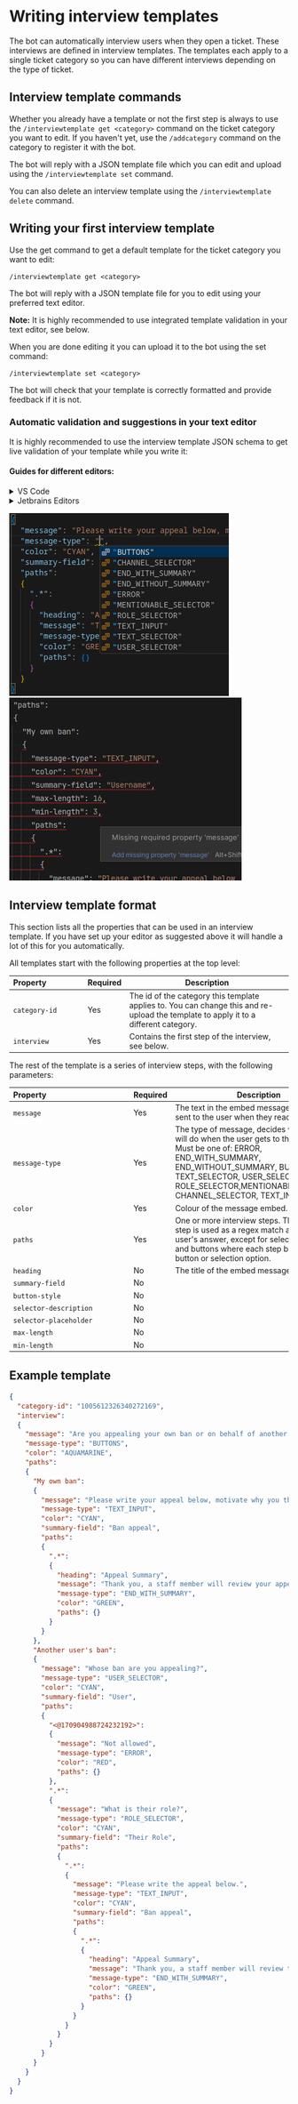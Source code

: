 # Writing interview templates

The bot can automatically interview users when they open a ticket. These interviews are defined in interview templates. 
The templates each apply to a single ticket category so you can have different interviews depending on the type of ticket.

## Interview template commands

Whether you already have a template or not the first step is always to use the `/interviewtemplate get <category>` command on the 
ticket category you want to edit. If you haven't yet, use the `/addcategory` command on the category to register it with the bot.

The bot will reply with a JSON template file which you can edit and upload using the `/interviewtemplate set` command.

You can also delete an interview template using the `/interviewtemplate delete` command.

## Writing your first interview template

Use the get command to get a default template for the ticket category you want to edit:
```
/interviewtemplate get <category>
```

The bot will reply with a JSON template file for you to edit using your preferred text editor.

**Note:** It is highly recommended to use integrated template validation in your text editor, see below.

When you are done editing it you can upload it to the bot using the set command:
```
/interviewtemplate set <category>
```

The bot will check that your template is correctly formatted and provide feedback if it is not.

### Automatic validation and suggestions in your text editor

It is highly recommended to use the interview template JSON schema to get live validation of your template while you write it:

#### Guides for different editors:

<details>

<summary>VS Code</summary>

1. Go to `File->Preferences->Settings`.
2. Search for `json schema`.
3. Click `Edit in settings.json` on the schema setting.
4. Set the `json.schemas` property to the following to automatically validate template files:
```json
{
    "json.schemas":
    [
        {
            "fileMatch":
            [
                "interview-template*.json"
            ],
            "url": "https://raw.githubusercontent.com/KarlOfDuty/SupportBoi/refs/heads/main/Interviews/interview_template.schema.json"
        }
    ]
}
```
5. Open an interview template, you should now get suggestions for things like message types and color names, and error highlighting for any invalid sections.

</details>

<details>

<summary>Jetbrains Editors</summary>

1. Go to `File->Settings->Languages & Frameworks->Schemas->JSON Schema Mapping`.
2. Add a new schema with the following URL: `https://raw.githubusercontent.com/KarlOfDuty/SupportBoi/refs/heads/main/Interviews/interview_template.schema.json`.
   ![Schema settings](./img/riderJSONSchema.png)
3. Restart your editor and all interview templates should now automatically be set to the correct schema in the bottom right of the window.

</details>

![Auto Completion Example](./img/autoCompletionExample.png) ![Validation Example](./img/validationExample.png)

## Interview template format

This section lists all the properties that can be used in an interview template.
If you have set up your editor as suggested above it will handle a lot of this for you automatically.

All templates start with the following properties at the top level:

| Property&nbsp;&nbsp;&nbsp;&nbsp;&nbsp;&nbsp;&nbsp;&nbsp;&nbsp;&nbsp;&nbsp;&nbsp;&nbsp;&nbsp;&nbsp;&nbsp; | Required | Description                                                                                                                          |
|----------------------------------------------------------------------------------------------------------|----------|--------------------------------------------------------------------------------------------------------------------------------------|
| `category-id`                                                                                            | Yes      | The id of the category this template applies to. You can change this and re-upload the template to apply it to a different category. |
| `interview`                                                                                              | Yes      | Contains the first step of the interview, see below.                                                                                 |

The rest of the template is a series of interview steps, with the following parameters:

| Property&nbsp;&nbsp;&nbsp;&nbsp;&nbsp;&nbsp;&nbsp;&nbsp;&nbsp;&nbsp;&nbsp;&nbsp;&nbsp;&nbsp;&nbsp;&nbsp;&nbsp;&nbsp;&nbsp;&nbsp;&nbsp;&nbsp;&nbsp;&nbsp;&nbsp;&nbsp;&nbsp;&nbsp;&nbsp;&nbsp;&nbsp;&nbsp;&nbsp;&nbsp;&nbsp;&nbsp;&nbsp;&nbsp; | Required | Description                                                                                                                                                                                                                                                  |
|----------------------------------------------------------------------------------------------------------------------------------------------------------------------------------------------------------------------------------------------|----------|--------------------------------------------------------------------------------------------------------------------------------------------------------------------------------------------------------------------------------------------------------------|
| `message`                                                                                                                                                                                                                                    | Yes      | The text in the embed message that will be sent to the user when they reach this step.                                                                                                                                                                       |
| `message-type`                                                                                                                                                                                                                               | Yes      | The type of message, decides what the bot will do when the user gets to this step.<br/>Must be one of: ERROR, END_WITH_SUMMARY, END_WITHOUT_SUMMARY, BUTTONS, TEXT_SELECTOR, USER_SELECTOR, ROLE_SELECTOR,MENTIONABLE_SELECTOR, CHANNEL_SELECTOR, TEXT_INPUT |
| `color`                                                                                                                                                                                                                                      | Yes      | Colour of the message embed.                                                                                                                                                                                                                                 |
| `paths`                                                                                                                                                                                                                                      | Yes      | One or more interview steps. The name of the step is used as a regex match against the user's answer, except for selection boxes and buttons where each step becomes a button or selection option.                                                           |
| `heading`                                                                                                                                                                                                                                    | No       | The title of the embed message.                                                                                                                                                                                                                              |
| `summary-field`                                                                                                                                                                                                                              | No       |                                                                                                                                                                                                                                                              |
| `button-style`                                                                                                                                                                                                                               | No       |                                                                                                                                                                                                                                                              |
| `selector-description`                                                                                                                                                                                                                       | No       |                                                                                                                                                                                                                                                              |
| `selector-placeholder`                                                                                                                                                                                                                       | No       |                                                                                                                                                                                                                                                              |
| `max-length`                                                                                                                                                                                                                                 | No       |                                                                                                                                                                                                                                                              |
| `min-length`                                                                                                                                                                                                                                 | No       |                                                                                                                                                                                                                                                              |


## Example template

```json
{
  "category-id": "1005612326340272169",
  "interview":
  {
    "message": "Are you appealing your own ban or on behalf of another user?",
    "message-type": "BUTTONS",
    "color": "AQUAMARINE",
    "paths":
    {
      "My own ban":
      {
        "message": "Please write your appeal below, motivate why you think you should be unbanned.",
        "message-type": "TEXT_INPUT",
        "color": "CYAN",
        "summary-field": "Ban appeal",
        "paths":
        {
          ".*":
          {
            "heading": "Appeal Summary",
            "message": "Thank you, a staff member will review your appeal.",
            "message-type": "END_WITH_SUMMARY",
            "color": "GREEN",
            "paths": {}
          }
        }
      },
      "Another user's ban":
      {
        "message": "Whose ban are you appealing?",
        "message-type": "USER_SELECTOR",
        "color": "CYAN",
        "summary-field": "User",
        "paths":
        {
          "<@170904988724232192>":
          {
            "message": "Not allowed",
            "message-type": "ERROR",
            "color": "RED",
            "paths": {}
          },
          ".*":
          {
            "message": "What is their role?",
            "message-type": "ROLE_SELECTOR",
            "color": "CYAN",
            "summary-field": "Their Role",
            "paths":
            {
              ".*":
              {
                "message": "Please write the appeal below.",
                "message-type": "TEXT_INPUT",
                "color": "CYAN",
                "summary-field": "Ban appeal",
                "paths":
                {
                  ".*":
                  {
                    "heading": "Appeal Summary",
                    "message": "Thank you, a staff member will review the appeal.",
                    "message-type": "END_WITH_SUMMARY",
                    "color": "GREEN",
                    "paths": {}
                  }
                }
              }
            }
          }
        }
      }
    }
  }
}
```